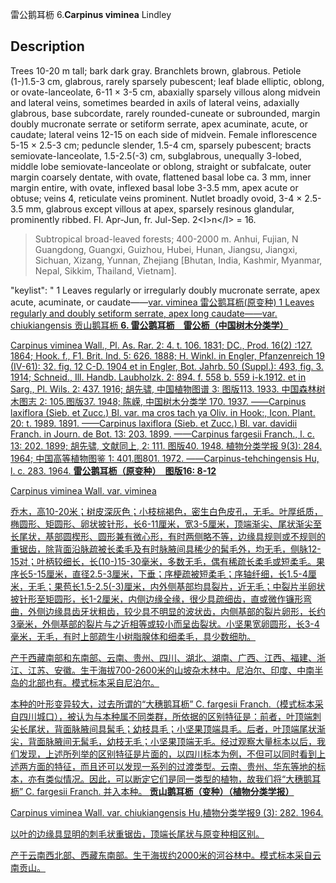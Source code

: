 雷公鹅耳枥
6.**Carpinus viminea** Lindley

## Description
Trees 10-20 m tall; bark dark gray. Branchlets brown, glabrous. Petiole (1-)1.5-3 cm, glabrous, rarely sparsely pubescent; leaf blade elliptic, oblong, or ovate-lanceolate, 6-11 ×  3-5 cm, abaxially sparsely villous along midvein and lateral veins, sometimes bearded in axils of lateral veins, adaxially glabrous, base subcordate, rarely rounded-cuneate or subrounded, margin doubly mucronate serrate or setiform serrate, apex acuminate, acute, or caudate; lateral veins 12-15 on each side of midvein. Female inflorescence 5-15 ×  2.5-3 cm; peduncle slender, 1.5-4 cm, sparsely pubescent; bracts semiovate-lanceolate, 1.5-2.5(-3) cm, subglabrous, unequally 3-lobed, middle lobe semiovate-lanceolate or oblong, straight or subfalcate, outer margin coarsely dentate, with ovate, flattened basal lobe ca. 3 mm, inner margin entire, with ovate, inflexed basal lobe 3-3.5 mm, apex acute or obtuse; veins 4, reticulate veins prominent. Nutlet broadly ovoid, 3-4 ×  2.5-3.5 mm, glabrous except villous at apex, sparsely resinous glandular, prominently ribbed. Fl. Apr-Jun, fr. Jul-Sep. 2&lt;I&gt;n&lt;/I&gt; = 16.


> Subtropical broad-leaved forests; 400-2000 m. Anhui, Fujian, N Guangdong, Guangxi, Guizhou, Hubei, Hunan, Jiangsu, Jiangxi, Sichuan, Xizang, Yunnan, Zhejiang [Bhutan, India, Kashmir, Myanmar, Nepal, Sikkim, Thailand, Vietnam].

  "keylist": "
1 Leaves regularly or irregularly doubly mucronate serrate, apex acute, acuminate, or caudate——<a href='/info/Carpinus viminea var. viminea?t=foc'>var. viminea 雷公鹅耳枥(原变种)
1 Leaves regularly and doubly setiform serrate, apex long caudate——<a href='/info/Carpinus viminea var. chiukiangensis?t=foc'>var. chiukiangensis 贡山鹅耳枥
**6. 雷公鹅耳枥　雷公枥（中国树木分类学）**

Carpinus viminea Wall., Pl. As. Rar. 2: 4. t. 106. 1831; DC., Prod. 16(2) :127. 1864; Hook. f., F1. Brit. Ind. 5: 626. 1888; H. Winkl. in Engler, Pfanzenreich 19 (IV-61): 32. fig. 12 C-D. 1904 et in Engler, Bot. Jahrb. 50 (Suppl.): 493, fig. 3. 1914; Schneid., Ill. Handb. Laubholzk. 2: 894. f. 558 b. 559 i-k.1912. et in Sarg., Pl. Wils. 2: 437. 1916; 胡先骕, 中国植物图谱 3: 图版113. 1933. 中国森林树木图志 2: 105.图版37. 1948; 陈嵘, 中国树木分类学 170. 1937. ——Carpinus laxiflora (Sieb. et Zucc.) Bl. var. ma cros tach ya Oliv. in Hook:, Icon. Plant. 20: t. 1989. 1891. ——Carpinus laxiflora (Sieb. et Zucc.) Bl. var. davidii Franch. in Journ. de Bot. 13: 203. 1899. ——Carpinus fargesii Franch., l. c. 13: 202. 1899; 胡先骕, 文献同上, 2: 111. 图版40. 1948. 植物分类学报 9(3): 284. 1964; 中国高等植物图鉴 1: 401.图801. 1972. ——Carpinus-tehchingensis Hu, l. c. 283. 1964.
**雷公鹅耳枥（原变种）　图版16: 8-12**

Carpinus viminea Wall. var. viminea

乔木，高10-20米；树皮深灰色；小枝棕褐色，密生白色皮孔，无毛。叶厚纸质，椭圆形、矩圆形、卵状披针形，长6-11厘米，宽3-5厘米，顶端渐尖、尾状渐尖至长尾状，基部圆楔形、圆形兼有微心形，有时两侧略不等，边缘具规则或不规则的重锯齿，除背面沿脉疏被长柔毛及有时脉腋间具稀少的髯毛外，均无毛，侧脉12-15对；叶柄较细长，长(10-)15-30毫米，多数无毛，偶有稀疏长柔毛或短柔毛。果序长5-15厘米，直径2.5-3厘米，下垂；序梗疏被短柔毛；序轴纤细，长1.5-4厘米，无毛；果苞长1.5-2.5(-3)厘米，内外侧基部均具裂片，近无毛；中裂片半卵状披针形至矩圆形，长1-2厘米，内侧边缘全缘，很少具疏细齿，直或微作镰形弯曲，外侧边缘具齿牙状粗齿，较少具不明显的波状齿，内侧基部的裂片卵形，长约3毫米，外侧基部的裂片与之近相等或较小而呈齿裂状。小坚果宽卵圆形，长3-4毫米，无毛，有时上部疏生小树脂腺体和细柔毛，具少数细肋。

产于西藏南部和东南部、云南、贵州、四川、湖北、湖南、广西、江西、福建、浙江、江苏、安徽。生于海拔700-2600米的山坡杂木林中。尼泊尔、印度、中南半岛的北部也有。模式标本采自尼泊尔。

本种的叶形变异较大，过去所谓的“大穗鹅耳枥” C. fargesii Franch.（模式标本采自四川城口），被认为与本种属不同类群，所依据的区别特征是：前者，叶顶端刺尖长尾状，背面脉腋间具髯毛；幼枝具毛；小坚果顶端具毛。后者，叶顶端尾状渐尖，背面脉腋间无髯毛，幼枝无毛；小坚果顶端无毛。经过观察大量标本以后，我们发现，上述所列举的区别特征是片面的，以四川标本为例，不但可以同时看到上述两方面的特征，而且还可以发现一系列的过渡类型。云南、贵州、华东等地的标本，亦有类似情况。因此，可以断定它们是同一类型的植物，故我们将“大穗鹅耳枥” C. fargesii Franch. 并入本种。
**贡山鹅耳枥（变种）（植物分类学报）**

Carpinus viminea Wall. var. chiukiangensis Hu,植物分类学报9 (3): 282. 1964.

以叶的边缘具显明的刺毛状重锯齿，顶端长尾状与原变种相区别。

产于云南西北部、西藏东南部。生于海拔约2000米的河谷林中。模式标本采自云南贡山。
